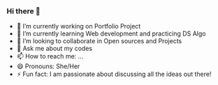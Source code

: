 ### Hi there 👋

- 🔭 I’m currently working on Portfolio Project
- 🌱 I’m currently learning Web development and practicing DS Algo
- 👯 I’m looking to collaborate in Open sources and Projects
- 💬 Ask me about my codes
- 📫 How to reach me: ...
- 😄 Pronouns: She/Her
- ⚡ Fun fact: I am passionate about discussing all the ideas out there!


